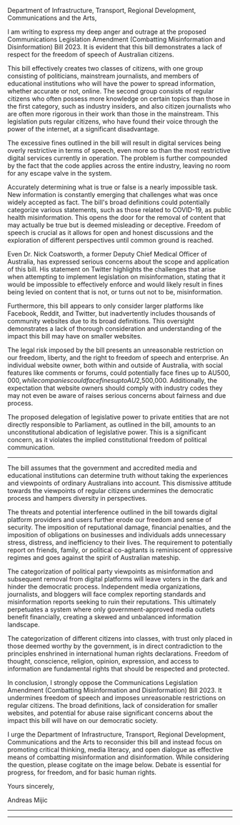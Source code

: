 Department of Infrastructure, Transport, Regional Development, Communications and the Arts,

I am writing to express my deep anger and outrage at the proposed Communications Legislation
Amendment (Combatting Misinformation and Disinformation) Bill 2023. It is evident that this bill
demonstrates a lack of respect for the freedom of speech of Australian citizens.

This bill effectively creates two classes of citizens, with one group consisting of politicians,
mainstream journalists, and members of educational institutions who will have the power to spread
information, whether accurate or not, online. The second group consists of regular citizens who
often possess more knowledge on certain topics than those in the first category, such as industry
insiders, and also citizen journalists who are often more rigorous in their work than those in the
mainstream. This legislation puts regular citizens, who have found their voice through the power of
the internet, at a significant disadvantage.

The excessive fines outlined in the bill will result in digital services being overly restrictive in terms of
speech, even more so than the most restrictive digital services currently in operation. The problem is
further compounded by the fact that the code applies across the entire industry, leaving no room for
any escape valve in the system.

Accurately determining what is true or false is a nearly impossible task. New information is
constantly emerging that challenges what was once widely accepted as fact. The bill's broad
definitions could potentially categorize various statements, such as those related to COVID-19, as
public health misinformation. This opens the door for the removal of content that may actually be
true but is deemed misleading or deceptive. Freedom of speech is crucial as it allows for open and
honest discussions and the exploration of different perspectives until common ground is reached.

Even Dr. Nick Coatsworth, a former Deputy Chief Medical Officer of Australia, has expressed serious
concerns about the scope and application of this bill. His statement on Twitter highlights the
challenges that arise when attempting to implement legislation on misinformation, stating that it
would be impossible to effectively enforce and would likely result in fines being levied on content
that is not, or turns out not to be, misinformation.

Furthermore, this bill appears to only consider larger platforms like Facebook, Reddit, and Twitter,
but inadvertently includes thousands of community websites due to its broad definitions. This
oversight demonstrates a lack of thorough consideration and understanding of the impact this bill
may have on smaller websites.

The legal risk imposed by the bill presents an unreasonable restriction on our freedom, liberty, and
the right to freedom of speech and enterprise. An individual website owner, both within and outside
of Australia, with social features like comments or forums, could potentially face fines up to
AU$500,000, while companies could face fines up to AU$2,500,000. Additionally, the expectation
that website owners should comply with industry codes they may not even be aware of raises
serious concerns about fairness and due process.

The proposed delegation of legislative power to private entities that are not directly responsible to
Parliament, as outlined in the bill, amounts to an unconstitutional abdication of legislative power.
This is a significant concern, as it violates the implied constitutional freedom of political
communication.


-----

The bill assumes that the government and accredited media and educational institutions can
determine truth without taking the experiences and viewpoints of ordinary Australians into account.
This dismissive attitude towards the viewpoints of regular citizens undermines the democratic
process and hampers diversity in perspectives.

The threats and potential interference outlined in the bill towards digital platform providers and
users further erode our freedom and sense of security. The imposition of reputational damage,
financial penalties, and the imposition of obligations on businesses and individuals adds unnecessary
stress, distress, and inefficiency to their lives. The requirement to potentially report on friends,
family, or political co-agitants is reminiscent of oppressive regimes and goes against the spirit of
Australian mateship.

The categorization of political party viewpoints as misinformation and subsequent removal from
digital platforms will leave voters in the dark and hinder the democratic process. Independent media
organizations, journalists, and bloggers will face complex reporting standards and misinformation
reports seeking to ruin their reputations. This ultimately perpetuates a system where only
government-approved media outlets benefit financially, creating a skewed and unbalanced
information landscape.

The categorization of different citizens into classes, with trust only placed in those deemed worthy
by the government, is in direct contradiction to the principles enshrined in international human
rights declarations. Freedom of thought, conscience, religion, opinion, expression, and access to
information are fundamental rights that should be respected and protected.

In conclusion, I strongly oppose the Communications Legislation Amendment (Combatting
Misinformation and Disinformation) Bill 2023. It undermines freedom of speech and imposes
unreasonable restrictions on regular citizens. The broad definitions, lack of consideration for smaller
websites, and potential for abuse raise significant concerns about the impact this bill will have on
our democratic society.

I urge the Department of Infrastructure, Transport, Regional Development, Communications and the
Arts to reconsider this bill and instead focus on promoting critical thinking, media literacy, and open
dialogue as effective means of combatting misinformation and disinformation. While considering the
question, please cogitate on the image below. Debate is essential for progress, for freedom, and for
basic human rights.

Yours sincerely,

Andreas Mijic


-----

-----

